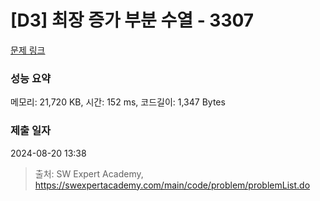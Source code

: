 # [D3] 최장 증가 부분 수열 - 3307 

[문제 링크](https://swexpertacademy.com/main/code/problem/problemDetail.do?contestProbId=AWBOKg-a6l0DFAWr) 

### 성능 요약

메모리: 21,720 KB, 시간: 152 ms, 코드길이: 1,347 Bytes

### 제출 일자

2024-08-20 13:38



> 출처: SW Expert Academy, https://swexpertacademy.com/main/code/problem/problemList.do